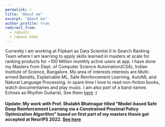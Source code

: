 ```yaml
---
permalink: /
title: "About me"
excerpt: "About me"
author_profile: true
redirect_from: 
  - /about/
  - /about.html
---
```


Currently I am working at Flipkart as Data Scientist II in Search Ranking Team where I am learning to apply skills learned in masters at scale for ranking products for ~100 Million monthly active users at app. I have done my Masters from Dept. of Computer Science Automation(CSA), Indian Institute of Science, Bangalore. My area of interests interests are Multi-armed Bandits, Explainable ML, Safe Reinforcement Learning, AutoML and Natural Language Processing. In spare time I love to read non-fiction books, watch documentaries and play music. I am also part of a band names Echoes as Rhythm Guitarist, See them [here](https://www.instagram.com/echoestheband/) :)

#### Update: My work with Prof. Shalabh Bhatnagar titled "Model-based Safe Deep Reinforcement Learning via a Constrained Proximal Policy Optimization Algorithm" based on first part of my masters thesis got accepted at NeurIPS 2022. [See here](https://akjayant.github.io/publications/)

